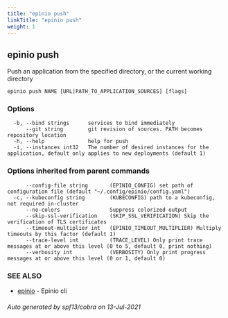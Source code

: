 ```yaml
---
title: "epinio push"
linkTitle: "epinio push"
weight: 1
---
```

## epinio push

Push an application from the specified directory, or the current working directory

```
epinio push NAME [URL|PATH_TO_APPLICATION_SOURCES] [flags]
```

### Options

```
  -b, --bind strings      services to bind immediately
      --git string        git revision of sources. PATH becomes repository location
  -h, --help              help for push
  -i, --instances int32   The number of desired instances for the application, default only applies to new deployments (default 1)
```

### Options inherited from parent commands

```
      --config-file string       (EPINIO_CONFIG) set path of configuration file (default "~/.config/epinio/config.yaml")
  -c, --kubeconfig string        (KUBECONFIG) path to a kubeconfig, not required in-cluster
      --no-colors                Suppress colorized output
      --skip-ssl-verification    (SKIP_SSL_VERIFICATION) Skip the verification of TLS certificates
      --timeout-multiplier int   (EPINIO_TIMEOUT_MULTIPLIER) Multiply timeouts by this factor (default 1)
      --trace-level int          (TRACE_LEVEL) Only print trace messages at or above this level (0 to 5, default 0, print nothing)
      --verbosity int            (VERBOSITY) Only print progress messages at or above this level (0 or 1, default 0)
```

### SEE ALSO

* [epinio](../epinio)	 - Epinio cli

###### Auto generated by spf13/cobra on 13-Jul-2021
